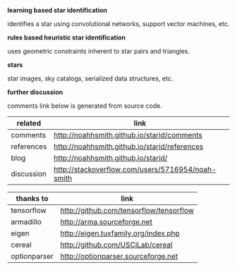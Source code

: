 **learning based star identification**

identifies a star using convolutional networks, support vector machines, etc.

**rules based heuristic star identification**

uses geometric constraints inherent to star pairs and triangles.

**stars**

star images, sky catalogs, serialized data structures, etc.

**further discussion**

comments link below is generated from source code.

related | link
----- | ---
comments | http://noahhsmith.github.io/starid/comments
references | http://noahhsmith.github.io/starid/references
blog | http://noahhsmith.github.io/starid/
discussion | http://stackoverflow.com/users/5716954/noah-smith

thanks to | link
----- | ---
tensorflow | http://github.com/tensorflow/tensorflow
armadillo | http://arma.sourceforge.net
eigen | http://eigen.tuxfamily.org/index.php
cereal| http://github.com/USCiLab/cereal
optionparser | http://optionparser.sourceforge.net

